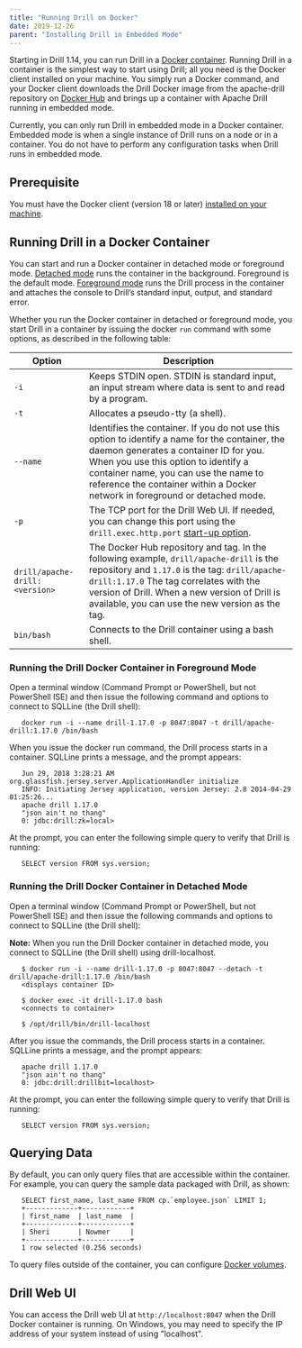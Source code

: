 ```yaml
---
title: "Running Drill on Docker"
date: 2019-12-26
parent: "Installing Drill in Embedded Mode"
---  
```


Starting in Drill 1.14, you can run Drill in a [Docker container](https://www.docker.com/what-container#/package_software). Running Drill in a container is the simplest way to start using Drill; all you need is the Docker client installed on your machine. You simply run a Docker command, and your Docker client downloads the Drill Docker image from the apache-drill repository on [Docker Hub](https://docs.docker.com/docker-hub/) and brings up a container with Apache Drill running in embedded mode.

Currently, you can only run Drill in embedded mode in a Docker container. Embedded mode is when a single instance of Drill runs on a node or in a container. You do not have to perform any configuration tasks when Drill runs in embedded mode.  

## Prerequisite  

You must have the Docker client (version 18 or later) [installed on your machine](https://docs.docker.com/install/).  


## Running Drill in a Docker Container  

You can start and run a Docker container in detached mode or foreground mode. [Detached mode]({{site.baseurl}}/docs/running-drill-on-docker/#running-the-drill-docker-container-in-detached-mode) runs the container in the background. Foreground is the default mode. [Foreground mode]({{site.baseurl}}/docs/running-drill-on-docker/#running-the-drill-docker-container-in-foreground-mode) runs the Drill process in the container and attaches the console to Drill’s standard input, output, and standard error. 

Whether you run the Docker container in detached or foreground mode, you start Drill in a container by issuing the docker `run` command with some options, as described in the following table: 

 

| Option                       | Description                                                                                                                                                                                                                                                                                                              |
|------------------------------|--------------------------------------------------------------------------------------------------------------------------------------------------------------------------------------------------------------------------------------------------------------------------------------------------------------------------|
| `-i`                           | Keeps STDIN open. STDIN is standard input, an   input stream where data is sent to and read by a program.                                                                                                                                                                                                                |
| `-t`                           | Allocates a pseudo-tty (a shell).                                                                                                                                                                                                                                                                                        |
| `--name`                       | Identifies the container. If you do not use this   option to identify a name for the container, the daemon generates a container ID for you. When you use this option to identify a container name,   you can use the name to reference the container within a Docker network in   foreground or detached mode.  |
| `-p`                           | The TCP port for the Drill Web UI. If needed, you can   change this port using the `drill.exec.http.port` [start-up option]({{site.baseurl}}/docs/start-up-options/).                                                                                                                                                                                                 |
| `drill/apache-drill:<version>` | The Docker Hub repository and tag. In the following   example, `drill/apache-drill` is   the repository and `1.17.0`   is the tag:     `drill/apache-drill:1.17.0`     The tag correlates with the version of Drill. When a new version of Drill   is available, you can use the new version as the tag.                           |
| `bin/bash`                     | Connects to the Drill container using a bash shell.                                                                                                                                                                                                                                                      |  

### Running the Drill Docker Container in Foreground Mode  

Open a terminal window (Command Prompt or PowerShell, but not PowerShell ISE) and then issue the following command and options to connect to SQLLine (the Drill shell):   

       docker run -i --name drill-1.17.0 -p 8047:8047 -t drill/apache-drill:1.17.0 /bin/bash  

When you issue the docker run command, the Drill process starts in a container. SQLLine prints a message, and the prompt appears:  

       Jun 29, 2018 3:28:21 AM org.glassfish.jersey.server.ApplicationHandler initialize
       INFO: Initiating Jersey application, version Jersey: 2.8 2014-04-29 01:25:26...
       apache drill 1.17.0 
       "json ain't no thang"
       0: jdbc:drill:zk=local>  

At the prompt, you can enter the following simple query to verify that Drill is running:  

       SELECT version FROM sys.version;  

### Running the Drill Docker Container in Detached Mode  

Open a terminal window (Command Prompt or PowerShell, but not PowerShell ISE) and then issue the following commands and options to connect to SQLLine (the Drill shell):  

**Note:** When you run the Drill Docker container in detached mode, you connect to SQLLine (the Drill shell) using drill-localhost.  

       $ docker run -i --name drill-1.17.0 -p 8047:8047 --detach -t drill/apache-drill:1.17.0 /bin/bash
       <displays container ID>

       $ docker exec -it drill-1.17.0 bash
       <connects to container>

       $ /opt/drill/bin/drill-localhost  

After you issue the commands, the Drill process starts in a container. SQLLine prints a message, and the prompt appears:  

       apache drill 1.17.0 
       "json ain't no thang"
       0: jdbc:drill:drillbit=localhost>  

At the prompt, you can enter the following simple query to verify that Drill is running:  

       SELECT version FROM sys.version;  

## Querying Data  

By default, you can only query files that are accessible within the container. For example, you can query the sample data packaged with Drill, as shown:  

       SELECT first_name, last_name FROM cp.`employee.json` LIMIT 1;
       +-------------+------------+
       | first_name  | last_name  |
       +-------------+------------+
       | Sheri       | Nowmer     |
       +-------------+------------+
       1 row selected (0.256 seconds)  

To query files outside of the container, you can configure [Docker volumes](https://docs.docker.com/storage/volumes/#start-a-service-with-volumes).  

## Drill Web UI  

You can access the Drill web UI at `http://localhost:8047` when the Drill Docker container is running. On Windows, you may need to specify the IP address of your system instead of using "localhost".






